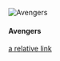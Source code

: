 ![Avengers](https://github.com/akshayjraju/Akshay-Class-work/blob/master/the_avengers.jpg)


#### Avengers 


[a relative link](README.md)

